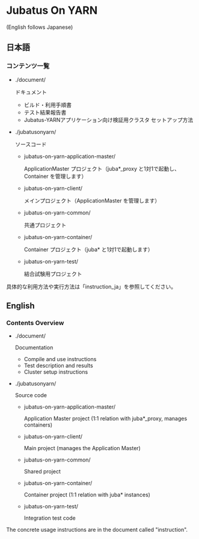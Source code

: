 # Jubatus On YARN

(English follows Japanese)

## 日本語

### コンテンツ一覧

- ./document/

  ドキュメント

  - ビルド・利用手順書
  - テスト結果報告書
  - Jubatus-YARNアプリケーション向け検証用クラスタ セットアップ方法

- ./jubatusonyarn/

  ソースコード

  - jubatus-on-yarn-application-master/

    ApplicationMaster プロジェクト（juba*_proxy と1対1で起動し、Container を管理します）

  - jubatus-on-yarn-client/

    メインプロジェクト（ApplicationMaster を管理します）

  - jubatus-on-yarn-common/

    共通プロジェクト

  - jubatus-on-yarn-container/

    Container プロジェクト（juba* と1対1で起動します）

  - jubatus-on-yarn-test/

    結合試験用プロジェクト


具体的な利用方法や実行方法は「instruction_ja」を参照してください。

## English

### Contents Overview

- ./document/

  Documentation

  - Compile and use instructions
  - Test description and results
  - Cluster setup instructions

- ./jubatusonyarn/

  Source code

  - jubatus-on-yarn-application-master/

    Application Master project (1:1 relation with juba*_proxy, manages containers)

  - jubatus-on-yarn-client/

    Main project (manages the Application Master)

  - jubatus-on-yarn-common/

    Shared project

  - jubatus-on-yarn-container/

    Container project (1:1 relation with juba* instances)

  - jubatus-on-yarn-test/

    Integration test code

The concrete usage instructions are in the document called "instruction".

